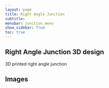 ```yaml
---
layout: page
title: Right Angle Junction
subtitle: 
menubar: junction_menu
show_sidebar: True
toc: true
---
```


## Right Angle Junction 3D design 
3D printed right angle junction 

## Images 
